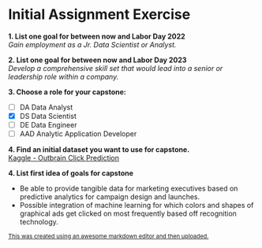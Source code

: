 # Initial Assignment Exercise

**1. List one goal for between now and Labor Day 2022**  
*Gain employment as a Jr. Data Scientist or Analyst.*  

**2. List one goal for between now and Labor Day 2023**  
*Develop a comprehensive skill set that would lead into a senior or leadership role within a company.*  

**3. Choose a role for your capstone:**
- [ ] DA Data Analyst
- [X] DS Data Scientist
- [ ] DE Data Engineer
- [ ] AAD Analytic Application Developer

**4. Find an initial dataset you want to use for capstone.**  
[Kaggle - Outbrain Click Prediction](https://www.kaggle.com/c/outbrain-click-prediction/data)  

**4. List first idea of goals for capstone**  
- Be able to provide tangible data for marketing executives based on predictive analytics for campaign design and launches.  
- Possible integration of machine learning for which colors and shapes of graphical ads get clicked on most frequently based off recognition technology.  

<sup>[This was created using an awesome markdown editor and then uploaded.](https://jbt.github.io/markdown-editor/)</sup>

